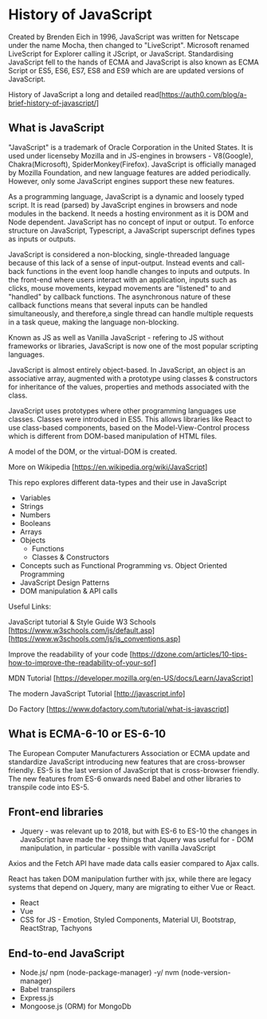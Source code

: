 # History of JavaScript

Created by Brenden Eich in 1996, JavaScript was written for Netscape under the name Mocha, then changed to  "LiveScript". Microsoft renamed LiveScript for Explorer calling it JScript, or JavaScript. Standardising JavaScript fell to the hands of ECMA and JavaScript is also known as ECMA Script or ES5, ES6, ES7, ES8 and ES9 which are are updated versions of JavaScript. 

History of JavaScript a long and detailed read[https://auth0.com/blog/a-brief-history-of-javascript/]

## What is JavaScript

"JavaScript" is a trademark of Oracle Corporation in the United States. It is used under licenseby Mozilla and in JS-engines in browsers - V8(Google), Chakra(Microsoft), SpiderMonkey(Firefox). JavaScript is officially managed by Mozilla Foundation, and new language features are added periodically. However, only some JavaScript engines support these new features.

As a programming language, JavaScript is a dynamic and loosely typed script. It is read (parsed) by JavaScript engines in browsers and node modules in the backend. It needs a hosting environment as it is DOM and Node dependent. JavaScript has no concept of input or output. To enforce structure on JavaScript, Typescript, a JavaScript superscript defines types as inputs or outputs.

JavaScript is considered a non-blocking, single-threaded language because of this lack of a sense of input-output. Instead events and call-back functions in the event loop handle changes to inputs and outputs. In the front-end where users interact with an application, inputs such as clicks, mouse movements, keypad movements are "listened" to and "handled" by callback functions. The asynchronous nature of these callback functions means that several inputs can be handled simultaneously, and therefore,a single thread can handle multiple requests in a task queue, making the language non-blocking.

Known as JS as well as Vanilla JavaScript - refering to JS without frameworks or libraries, JavaScript is now one of the most popular scripting languages.

JavaScript is almost entirely object-based. In JavaScript, an object is an associative array, augmented with a prototype using classes & constructors for inheritance of the values, properties and methods associated with the class.

JavaScript uses prototypes where other programming languages use classes. Classes were introduced in ES5. This allows libraries like React to use class-based components, based on the Model-View-Control process which is different from DOM-based manipulation of HTML files.

A model of the DOM, or the virtual-DOM is created. 

More on Wikipedia [https://en.wikipedia.org/wiki/JavaScript]

This repo explores different data-types and their use in JavaScript

- Variables
- Strings
- Numbers
- Booleans
- Arrays
- Objects
   - Functions
   - Classes & Constructors
- Concepts such as Functional Programming vs. Object Oriented Programming
- JavaScript Design Patterns
- DOM manipulation & API calls

Useful Links:

JavaScript tutorial & Style Guide W3 Schools [https://www.w3schools.com/js/default.asp] [https://www.w3schools.com/js/js_conventions.asp]

Improve the readability of your code [https://dzone.com/articles/10-tips-how-to-improve-the-readability-of-your-sof]

MDN Tutorial [https://developer.mozilla.org/en-US/docs/Learn/JavaScript]

The modern JavaScript Tutorial [http://javascript.info]

Do Factory [https://www.dofactory.com/tutorial/what-is-javascript] 

## What is ECMA-6-10 or ES-6-10

The European Computer Manufacturers Association or ECMA update and standardize JavaScript introducing new features that are cross-browser friendly. ES-5 is the last version of JavaScript that is cross-browser friendly. The new features from ES-6 onwards need Babel and other libraries to transpile code into ES-5.


## Front-end libraries

- Jquery - was relevant up to 2018, but with ES-6 to ES-10 the changes in JavaScript have made the key things that Jquery was useful for - DOM manipulation, in particular - possible with vanilla JavaScript

Axios and the Fetch API have made data calls easier compared to Ajax calls. 

React has taken DOM manipulation further with jsx, while there are legacy systems that depend on Jquery, many are migrating to either Vue or React.

- React
- Vue
- CSS for JS - Emotion, Styled Components, Material UI, Bootstrap, ReactStrap, Tachyons

## End-to-end JavaScript
- Node.js/ npm (node-package-manager) -y/ nvm (node-version-manager)
- Babel transpilers 
- Express.js
- Mongoose.js (ORM) for MongoDb
